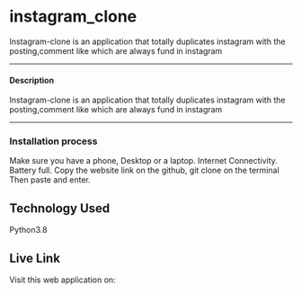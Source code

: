 # instagram_clone
Instagram-clone is an application that totally duplicates instagram with the posting,comment like which are always fund in instagram

---
#### Description
Instagram-clone is an application that totally duplicates instagram with the posting,comment like which are always fund in instagram


---
### Installation process
Make sure you have a phone, Desktop or a laptop.
Internet Connectivity.
Battery full.
Copy the website link on the github,
git clone on the terminal
Then paste and enter.
## Technology Used
Python3.8

## Live Link

Visit this web application on:

